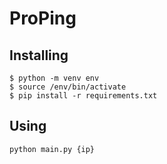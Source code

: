 # ProPing

## Installing
    $ python -m venv env
    $ source /env/bin/activate
    $ pip install -r requirements.txt

## Using
    python main.py {ip}

